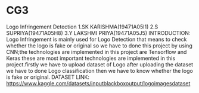 # CG3
Logo Infringement Detection
 1.SK KARISHMA(19471A05I1)
 2.S SUPRIYA(19471A05H8)
 3.Y LAKSHMI PRIYA(19471A05J5)
   INTRODUCTION:
   Logo Infringement is mainly
used for Logo Detection that means
to check whether the logo is fake or
original so we have to done this project
by using CNN;the technologies are
implemented in this project are
Tensorflow and Keras these are most
important technologies are
implemented in this project.firstly we
have to upload dataset of Logo after
uploading the dataset we have to done
Logo classification then we have to
know whether the logo is fake or original.
DATASET LINK: https://www.kaggle.com/datasets/inputblackboxoutput/logoimagesdataset
